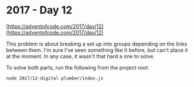 # 2017 - Day 12

[https://adventofcode.com/2017/day/12](https://adventofcode.com/2017/day/12)

This problem is about breaking a set up into groups depending on the links between them.
I'm sure I've seen something like it before, but can't place it at the moment. In any case,
it wasn't that hard a one to solve.

To solve both parts, run the following from the project root:

```sh
node 2017/12-digital-plumber/index.js
```
